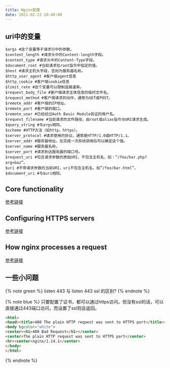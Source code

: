 ```yaml
---
title: Nginx配置
date: 2021-02-23 20:48:08
---
```


## uri中的变量

```nginx
$args #这个变量等于请求行中的参数。
$content_length #请求头中的Content-length字段。
$content_type #请求头中的Content-Type字段。
$document_root #当前请求在root指令中指定的值。
$host #请求主机头字段，否则为服务器名称。
$http_user_agent #客户端agent信息
$http_cookie #客户端cookie信息
$limit_rate #这个变量可以限制连接速率。
$request_body_file #客户端请求主体信息的临时文件名。
$request_method #客户端请求的动作，通常为GET或POST。
$remote_addr #客户端的IP地址。
$remote_port #客户端的端口。
$remote_user #已经经过Auth Basic Module验证的用户名。
$request_filename #当前请求的文件路径，由root或alias指令与URI请求生成。
$query_string #与args相同。
$scheme #HTTP方法（如http，https）。
$server_protocol #请求使用的协议，通常是HTTP/1.0或HTTP/1.1。
$server_addr #服务器地址，在完成一次系统调用后可以确定这个值。
$server_name #服务器名称。
$server_port #请求到达服务器的端口号。
$request_uri #包含请求参数的原始URI，不包含主机名，如：”/foo/bar.php?arg=baz”。
$uri #不带请求参数的当前URI，uri不包含主机名，如”/foo/bar.html”。
$document_uri #与$uri相同。
```

## Core functionality

[参考链接](http://nginx.org/en/docs/ngx_core_module.html)

## Configuring HTTPS servers

[参考链接](https://cloud.tencent.com/developer/section/1258927)

## How nginx processes a request

[参考链接](https://cloud.tencent.com/developer/section/1258933)

## 一些小问题

{% note green %}
listen 443 与 listen 443 ssl 的区别?
{% endnote %}

{% note blue %}
只要配置了证书，都可以通过https访问。但没有ssl的话，可以直接通过443端口访问，而设置了ssl则会返回。
```html
<html>
<head><title>400 The plain HTTP request was sent to HTTPS port</title></head>
<body bgcolor="white">
<center><h1>400 Bad Request</h1></center>
<center>The plain HTTP request was sent to HTTPS port</center>
<hr><center>nginx/1.14.1</center>
</body>
</html>
```
{% endnote %}